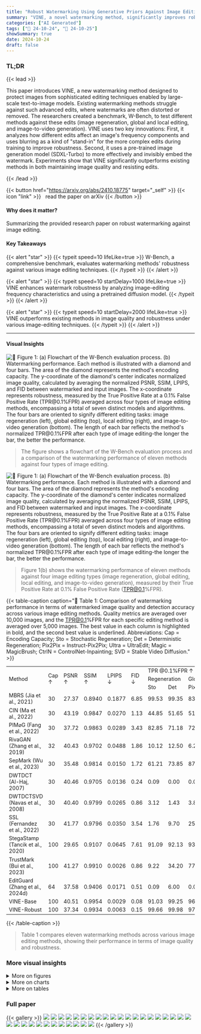 ```yaml
---
title: "Robust Watermarking Using Generative Priors Against Image Editing: From Benchmarking to Advances"
summary: "VINE, a novel watermarking method, significantly improves robustness against image editing by leveraging a pretrained diffusion model and blurring distortions as surrogate attacks during training."
categories: ["AI Generated"]
tags: ["🔖 24-10-24", "🤗 24-10-25"]
showSummary: true
date: 2024-10-24
draft: false
---
```


### TL;DR


{{< lead >}}

This paper introduces VINE, a new watermarking method designed to protect images from sophisticated editing techniques enabled by large-scale text-to-image models.  Existing watermarking methods struggle against such advanced edits, where watermarks are often distorted or removed.  The researchers created a benchmark, W-Bench, to test different methods against these edits (image regeneration, global and local editing, and image-to-video generation).  VINE uses two key innovations: First, it analyzes how different edits affect an image's frequency components and uses blurring as a kind of "stand-in" for the more complex edits during training to improve robustness.  Second, it uses a pre-trained image generation model (SDXL-Turbo) to more effectively and invisibly embed the watermark.  Experiments show that VINE significantly outperforms existing methods in both maintaining image quality and resisting edits.

{{< /lead >}}


{{< button href="https://arxiv.org/abs/2410.18775" target="_self" >}}
{{< icon "link" >}} &nbsp; read the paper on arXiv
{{< /button >}}

#### Why does it matter?
Summarizing the provided research paper on robust watermarking against image editing.
#### Key Takeaways

{{< alert "star" >}}
{{< typeit speed=10 lifeLike=true >}} W-Bench, a comprehensive benchmark, evaluates watermarking methods' robustness against various image editing techniques. {{< /typeit >}}
{{< /alert >}}

{{< alert "star" >}}
{{< typeit speed=10 startDelay=1000 lifeLike=true >}} VINE enhances watermark robustness by analyzing image-editing frequency characteristics and using a pretrained diffusion model. {{< /typeit >}}
{{< /alert >}}

{{< alert "star" >}}
{{< typeit speed=10 startDelay=2000 lifeLike=true >}} VINE outperforms existing methods in image quality and robustness under various image-editing techniques. {{< /typeit >}}
{{< /alert >}}

------
#### Visual Insights



![](figures/figures_2_0.png "🔼 Figure 1: (a) Flowchart of the W-Bench evaluation process. (b) Watermarking performance. Each method is illustrated with a diamond and four bars. The area of the diamond represents the method's encoding capacity. The y-coordinate of the diamond's center indicates normalized image quality, calculated by averaging the normalized PSNR, SSIM, LPIPS, and FID between watermarked and input images. The x-coordinate represents robustness, measured by the True Positive Rate at a 0.1% False Positive Rate (TPR@0.1%FPR) averaged across four types of image editing methods, encompassing a total of seven distinct models and algorithms. The four bars are oriented to signify different editing tasks: image regeneration (left), global editing (top), local editing (right), and image-to-video generation (bottom). The length of each bar reflects the method's normalized TPR@0.1%FPR after each type of image editing-the longer the bar, the better the performance.")

> The figure shows a flowchart of the W-Bench evaluation process and a comparison of the watermarking performance of eleven methods against four types of image editing.





![](charts/charts_2_0.png "🔼 Figure 1: (a) Flowchart of the W-Bench evaluation process. (b) Watermarking performance. Each method is illustrated with a diamond and four bars. The area of the diamond represents the method's encoding capacity. The y-coordinate of the diamond's center indicates normalized image quality, calculated by averaging the normalized PSNR, SSIM, LPIPS, and FID between watermarked and input images. The x-coordinate represents robustness, measured by the True Positive Rate at a 0.1% False Positive Rate (TPR@0.1%FPR) averaged across four types of image editing methods, encompassing a total of seven distinct models and algorithms. The four bars are oriented to signify different editing tasks: image regeneration (left), global editing (top), local editing (right), and image-to-video generation (bottom). The length of each bar reflects the method's normalized TPR@0.1%FPR after each type of image editing-the longer the bar, the better the performance.")

> Figure 1(b) shows the watermarking performance of eleven methods against four image editing types (image regeneration, global editing, local editing, and image-to-video generation), measured by their True Positive Rate at 0.1% False Positive Rate (TPR@0.1%FPR).





{{< table-caption caption="🔽 Table 1: Comparison of watermarking performance in terms of watermarked image quality and detection accuracy across various image editing methods. Quality metrics are averaged over 10,000 images, and the TPR@0.1%FPR for each specific editing method is averaged over 5,000 images. The best value in each column is highlighted in bold, and the second best value is underlined. Abbreviations: Cap = Encoding Capacity; Sto = Stochastic Regeneration; Det = Deterministic Regeneration; Pix2Pix = Instruct-Pix2Pix; Ultra = UltraEdit; Magic = MagicBrush; CtrlN = ControlNet-Inpainting; SVD = Stable Video Diffusion." >}}
<br><table id='2' style='font-size:14px'><tr><td rowspan="3">Method</td><td rowspan="3">Cap ↑</td><td rowspan="3">PSNR ↑</td><td rowspan="3">SSIM ↑</td><td rowspan="3">LPIPS ↓</td><td rowspan="3">FID ↓</td><td colspan="8">TPR @0.1%FPR ↑ (%) (averaged over all difficulty levels)</td></tr><tr><td colspan="2">Regeneration</td><td colspan="3">Global Editing</td><td colspan="2">Local Editing</td><td>I2V</td></tr><tr><td>Sto</td><td>Det</td><td>Pix2Pix</td><td>Ultra</td><td>Magic</td><td>Ultra</td><td>CtrlN</td><td>SVD</td></tr><tr><td>MBRS (Jia et al., 2021)</td><td>30</td><td>27.37</td><td>0.8940</td><td>0.1877</td><td>6.85</td><td>99.53</td><td>99.35</td><td>83.50</td><td>7.50</td><td>88.54</td><td>99.60</td><td>89.16</td><td>13.55</td></tr><tr><td>CIN (Ma et al., 2022)</td><td>30</td><td>43.19</td><td>0.9847</td><td>0.0270</td><td>1.13</td><td>44.85</td><td>51.65</td><td>51.40</td><td>17.00</td><td>68.38</td><td>51.28</td><td>66.04</td><td>2.93</td></tr><tr><td>PIM⌀G (Fang et al., 2022)</td><td>30</td><td>37.72</td><td>0.9863</td><td>0.0289</td><td>3.43</td><td>82.85</td><td>71.18</td><td>72.78</td><td>40.14</td><td>81.88</td><td>74.30</td><td>64.22</td><td>14.33</td></tr><tr><td>RivaGAN (Zhang et al., 2019)</td><td>32</td><td>40.43</td><td>0.9702</td><td>0.0488</td><td>1.86</td><td>10.12</td><td>12.50</td><td>6.22</td><td>4.14</td><td>33.96</td><td>34.28</td><td>56.92</td><td>3.15</td></tr><tr><td>SepMark (Wu et al., 2023)</td><td>30</td><td>35.48</td><td>0.9814</td><td>0.0150</td><td>1.72</td><td>61.21</td><td>73.85</td><td>87.74</td><td>51.84</td><td>82.58</td><td>92.94</td><td>97.14</td><td>8.81</td></tr><tr><td>DWTDCT (Al-Haj, 2007)</td><td>30</td><td>40.46</td><td>0.9705</td><td>0.0136</td><td>0.24</td><td>0.09</td><td>0.00</td><td>0.04</td><td>0.06</td><td>0.04</td><td>0.32</td><td>0.56</td><td>0.01</td></tr><tr><td>DWTDCTSVD (Navas et al., 2008)</td><td>30</td><td>40.40</td><td>0.9799</td><td>0.0265</td><td>0.86</td><td>3.12</td><td>1.43</td><td>3.82</td><td>4.02</td><td>30.84</td><td>24.56</td><td>50.04</td><td>0.76</td></tr><tr><td>SSL (Fernandez et al., 2022)</td><td>30</td><td>41.77</td><td>0.9796</td><td>0.0350</td><td>3.54</td><td>1.76</td><td>9.70</td><td>25.06</td><td>10.58</td><td>50.10</td><td>25.28</td><td>31.46</td><td>3.65</td></tr><tr><td>StegaStamp (Tancik et al., 2020)</td><td>100</td><td>29.65</td><td>0.9107</td><td>0.0645</td><td>7.61</td><td>91.09</td><td>92.13</td><td>93.72</td><td>51.24</td><td>91.18</td><td>98.84</td><td>99.06</td><td>30.85</td></tr><tr><td>TrustMark (Bui et al., 2023)</td><td>100</td><td>41.27</td><td>0.9910</td><td>0.0026</td><td>0.86</td><td>9.22</td><td>34.20</td><td>77.72</td><td>43.48</td><td>85.90</td><td>76.62</td><td>59.78</td><td>39.60</td></tr><tr><td>EditGuard (Zhang et al., 2024d)</td><td>64</td><td>37.58</td><td>0.9406</td><td>0.0171</td><td>0.51</td><td>0.09</td><td>6.00</td><td>0.06</td><td>1.16</td><td>0.24</td><td>0.18</td><td>2.66</td><td>0.18</td></tr><tr><td>VINE-Base</td><td>100</td><td>40.51</td><td>0.9954</td><td>0.0029</td><td>0.08</td><td>91.03</td><td>99.25</td><td>96.30</td><td>80.90</td><td>89.29</td><td>99.60</td><td>89.68</td><td>25.44</td></tr><tr><td>VINE-Robust</td><td>100</td><td>37.34</td><td>0.9934</td><td>0.0063</td><td>0.15</td><td>99.66</td><td>99.98</td><td>97.46</td><td>86.86</td><td>94.58</td><td>99.96</td><td>93.04</td><td>36.33</td></tr></table>{{< /table-caption >}}

> Table 1 compares eleven watermarking methods across various image editing methods, showing their performance in terms of image quality and robustness.



### More visual insights

<details>
<summary>More on figures
</summary>


![](figures/figures_4_0.png "🔼 Figure 2: Process for analyzing the impact of image editing on an image's frequency spectrum. In this example, the editing model Instruct-Pix2Pix, denoted as ∈(·), is employed. The function F(·) represents the Fourier transform, and we visualize its magnitude on a logarithmic scale.")

> The figure illustrates how image editing affects the frequency spectrum of an image, showing that Instruct-Pix2Pix primarily removes high-frequency components while preserving low-frequency content.


![](figures/figures_6_0.png "🔼 Figure 4: The overall framework of our method, VINE. We utilize the pretrained one-step text-to-image model SDXL-Turbo as the watermark encoder. A condition adaptor is incorporated to fuse the watermark with the image before passing the information to the VAE encoder. Zero-convolution layers (Zhang et al., 2023) and skip connections are added for better perceptual similarity. For decoding the watermark, we employ ConvNeXt-B (Liu et al., 2022b) as the decoder, with an additional fully connected layer to output a 100-bit watermark. Throughout the entire training process, the SDXL-Turbo text prompt is set to null prompt. Figure 9 shows the condition adaptor architecture.")

> The figure illustrates the architecture of the proposed VINE watermarking method, highlighting the use of SDXL-Turbo, a condition adaptor, zero-convolution layers, skip connections, and ConvNeXt-B.


![](figures/figures_9_0.png "🔼 Figure 1: (a) Flowchart of the W-Bench evaluation process. (b) Watermarking performance. Each method is illustrated with a diamond and four bars. The area of the diamond represents the method's encoding capacity. The y-coordinate of the diamond's center indicates normalized image quality, calculated by averaging the normalized PSNR, SSIM, LPIPS, and FID between watermarked and input images. The x-coordinate represents robustness, measured by the True Positive Rate at a 0.1% False Positive Rate (TPR@0.1%FPR) averaged across four types of image editing methods, encompassing a total of seven distinct models and algorithms. The four bars are oriented to signify different editing tasks: image regeneration (left), global editing (top), local editing (right), and image-to-video generation (bottom). The length of each bar reflects the method's normalized TPR@0.1%FPR after each type of image editing-the longer the bar, the better the performance.")

> The figure shows a flowchart of the W-Bench evaluation process and a comparison of the watermarking performance of eleven methods against four types of image editing.


![](figures/figures_25_0.png "🔼 Figure 1: (a) Flowchart of the W-Bench evaluation process. (b) Watermarking performance. Each method is illustrated with a diamond and four bars. The area of the diamond represents the method's encoding capacity. The y-coordinate of the diamond's center indicates normalized image quality, calculated by averaging the normalized PSNR, SSIM, LPIPS, and FID between watermarked and input images. The x-coordinate represents robustness, measured by the True Positive Rate at a 0.1% False Positive Rate (TPR@0.1%FPR) averaged across four types of image editing methods, encompassing a total of seven distinct models and algorithms. The four bars are oriented to signify different editing tasks: image regeneration (left), global editing (top), local editing (right), and image-to-video generation (bottom). The length of each bar reflects the method's normalized TPR@0.1%FPR after each type of image editing-the longer the bar, the better the performance.")

> Figure 1 shows the flowchart of the W-Bench evaluation process and a comparison of the watermarking performance of eleven methods across four types of image editing tasks.


![](figures/figures_27_0.png "🔼 Figure 1: (a) Flowchart of the W-Bench evaluation process. (b) Watermarking performance. Each method is illustrated with a diamond and four bars. The area of the diamond represents the method's encoding capacity. The y-coordinate of the diamond's center indicates normalized image quality, calculated by averaging the normalized PSNR, SSIM, LPIPS, and FID between watermarked and input images. The x-coordinate represents robustness, measured by the True Positive Rate at a 0.1% False Positive Rate (TPR@0.1%FPR) averaged across four types of image editing methods, encompassing a total of seven distinct models and algorithms. The four bars are oriented to signify different editing tasks: image regeneration (left), global editing (top), local editing (right), and image-to-video generation (bottom). The length of each bar reflects the method's normalized TPR@0.1%FPR after each type of image editing-the longer the bar, the better the performance.")

> Figure 1 shows a flowchart of the W-Bench evaluation process and a comparison of the watermarking performance of eleven methods across four types of image editing, showing robustness and image quality.


![](figures/figures_28_0.png "🔼 Figure 1: (a) Flowchart of the W-Bench evaluation process. (b) Watermarking performance. Each method is illustrated with a diamond and four bars. The area of the diamond represents the method's encoding capacity. The y-coordinate of the diamond's center indicates normalized image quality, calculated by averaging the normalized PSNR, SSIM, LPIPS, and FID between watermarked and input images. The x-coordinate represents robustness, measured by the True Positive Rate at a 0.1% False Positive Rate (TPR@0.1%FPR) averaged across four types of image editing methods, encompassing a total of seven distinct models and algorithms. The four bars are oriented to signify different editing tasks: image regeneration (left), global editing (top), local editing (right), and image-to-video generation (bottom). The length of each bar reflects the method's normalized TPR@0.1%FPR after each type of image editing-the longer the bar, the better the performance.")

> Figure 1 shows a flowchart of the W-Bench evaluation process and a comparison of the watermarking performance of eleven methods against four types of image editing.


![](figures/figures_29_0.png "🔼 Figure 1: (a) Flowchart of the W-Bench evaluation process. (b) Watermarking performance. Each method is illustrated with a diamond and four bars. The area of the diamond represents the method's encoding capacity. The y-coordinate of the diamond's center indicates normalized image quality, calculated by averaging the normalized PSNR, SSIM, LPIPS, and FID between watermarked and input images. The x-coordinate represents robustness, measured by the True Positive Rate at a 0.1% False Positive Rate (TPR@0.1%FPR) averaged across four types of image editing methods, encompassing a total of seven distinct models and algorithms. The four bars are oriented to signify different editing tasks: image regeneration (left), global editing (top), local editing (right), and image-to-video generation (bottom). The length of each bar reflects the method's normalized TPR@0.1%FPR after each type of image editing-the longer the bar, the better the performance.")

> Figure 1 shows a flowchart of the W-Bench evaluation process and a comparison of the watermarking performance of eleven methods against four types of image editing.


![](figures/figures_32_0.png "🔼 Figure 1: (a) Flowchart of the W-Bench evaluation process. (b) Watermarking performance. Each method is illustrated with a diamond and four bars. The area of the diamond represents the method's encoding capacity. The y-coordinate of the diamond's center indicates normalized image quality, calculated by averaging the normalized PSNR, SSIM, LPIPS, and FID between watermarked and input images. The x-coordinate represents robustness, measured by the True Positive Rate at a 0.1% False Positive Rate (TPR@0.1%FPR) averaged across four types of image editing methods, encompassing a total of seven distinct models and algorithms. The four bars are oriented to signify different editing tasks: image regeneration (left), global editing (top), local editing (right), and image-to-video generation (bottom). The length of each bar reflects the method's normalized TPR@0.1%FPR after each type of image editing-the longer the bar, the better the performance.")

> The figure shows a flowchart of the W-Bench evaluation process and a comparison of the watermarking performance of eleven methods against four types of image editing.


</details>



<details>
<summary>More on charts
</summary>


![](charts/charts_5_0.png "🔼 Figure 3: Impact of various image editing techniques and distortions on the frequency spectra of images. Results are averaged over 1,000 images. Image editing methods tend to remove frequency patterns in the mid- and high-frequency bands, while low-frequency patterns remain largely unaffected. This trend is also observed with blurring distortions such as pixelation and defocus blur. In contrast, commonly used distortions like JPEG compression and saturation do not exhibit similar behavior in the frequency domain. The analysis of SVD is not included, as it removes all patterns, rendering them invisible to the human eye.")

> The chart visualizes the impact of image editing techniques and distortions on the frequency spectra of images, showing that image editing predominantly removes high-frequency patterns while low-frequency patterns remain relatively unaffected.


![](charts/charts_20_0.png "🔼 Figure 1: (a) Flowchart of the W-Bench evaluation process. (b) Watermarking performance. Each method is illustrated with a diamond and four bars. The area of the diamond represents the method's encoding capacity. The y-coordinate of the diamond's center indicates normalized image quality, calculated by averaging the normalized PSNR, SSIM, LPIPS, and FID between watermarked and input images. The x-coordinate represents robustness, measured by the True Positive Rate at a 0.1% False Positive Rate (TPR@0.1%FPR) averaged across four types of image editing methods, encompassing a total of seven distinct models and algorithms. The four bars are oriented to signify different editing tasks: image regeneration (left), global editing (top), local editing (right), and image-to-video generation (bottom). The length of each bar reflects the method's normalized TPR@0.1%FPR after each type of image editing—the longer the bar, the better the performance.")

> The chart shows a comparison of eleven watermarking methods based on their encoding capacity, image quality, and robustness against four types of image editing techniques.


![](charts/charts_22_0.png "🔼 Figure 7: Performance of watermarking methods at a resolution of 512x512 pixels under (a) Gaussian blurring, (b) brightness adjustments, (c) contrast modifications, (d) Gaussian noise, and (e) JPEG compression.")

> The chart displays the performance of eleven watermarking methods against five different image distortions at a resolution of 512x512 pixels, measured by TPR@0.1%FPR, TPR@1%FPR, bit accuracy, and AUROC.


![](charts/charts_22_1.png "🔼 Figure 7: Performance of watermarking methods at a resolution of 512x512 pixels under (a) Gaussian blurring, (b) brightness adjustments, (c) contrast modifications, (d) Gaussian noise, and (e) JPEG compression.")

> The chart displays the performance of eleven watermarking methods against five different image distortions at a resolution of 512x512 pixels, measuring true positive rate at 0.1% false positive rate (TPR@0.1%FPR), true positive rate at 1% false positive rate (TPR@1%FPR), bit accuracy, and area under the ROC curve (AUROC).


![](charts/charts_22_2.png "🔼 Figure 7: Performance of watermarking methods at a resolution of 512x512 pixels under (a) Gaussian blurring, (b) brightness adjustments, (c) contrast modifications, (d) Gaussian noise, and (e) JPEG compression.")

> The chart displays the performance of eleven watermarking methods against five types of image distortions at a resolution of 512x512 pixels, showing their robustness and quality.


![](charts/charts_22_3.png "🔼 Figure 5: The performance of watermarking methods under (a) Stochastic regeneration, (b) Global editing, and (c) Local editing. Additional results are available in Figure 16.")

> The chart displays the performance of eleven watermarking methods across various difficulty levels for stochastic image regeneration, global image editing, and local image editing, showing TPR@0.1%FPR, TPR@1%FPR, bit accuracy, and AUROC.


![](charts/charts_22_4.png "🔼 Figure 7: Performance of watermarking methods at a resolution of 512x512 pixels under (a) Gaussian blurring, (b) brightness adjustments, (c) contrast modifications, (d) Gaussian noise, and (e) JPEG compression.")

> The chart displays the performance of eleven watermarking methods against five different image distortions at a resolution of 512x512 pixels, measuring TPR@0.1%FPR, TPR@1%FPR, bit accuracy, and AUROC.


![](charts/charts_22_5.png "🔼 Figure 7: Performance of watermarking methods at a resolution of 512x512 pixels under (a) Gaussian blurring, (b) brightness adjustments, (c) contrast modifications, (d) Gaussian noise, and (e) JPEG compression.")

> The chart displays the performance of eleven watermarking methods across various image distortions at a resolution of 512x512 pixels.


![](charts/charts_22_6.png "🔼 Figure 5: The performance of watermarking methods under (a) Stochastic regeneration, (b) Global editing, and (c) Local editing. Additional results are available in Figure 16.")

> The chart displays the performance of eleven watermarking methods across various difficulty levels for stochastic image regeneration, global image editing, and local image editing, showing their true positive rates at 0.1% false positive rate.


![](charts/charts_22_7.png "🔼 Figure 5: The performance of watermarking methods under (a) Stochastic regeneration, (b) Global editing, and (c) Local editing. Additional results are available in Figure 16.")

> The chart displays the performance of eleven watermarking methods across various difficulty levels of three image editing techniques: stochastic regeneration, global editing, and local editing.


![](charts/charts_22_8.png "🔼 Figure 7: Performance of watermarking methods at a resolution of 512x512 pixels under (a) Gaussian blurring, (b) brightness adjustments, (c) contrast modifications, (d) Gaussian noise, and (e) JPEG compression.")

> The chart displays the performance of eleven watermarking methods against five different image distortions at a resolution of 512x512 pixels, measured by TPR@0.1%FPR, TPR@1%FPR, bit accuracy, and AUROC.


![](charts/charts_22_9.png "🔼 Figure 5: The performance of watermarking methods under (a) Stochastic regeneration, (b) Global editing, and (c) Local editing. Additional results are available in Figure 16.")

> The chart displays the performance of eleven watermarking methods across various difficulty levels for three types of image editing: stochastic regeneration, global editing, and local editing.


![](charts/charts_22_10.png "🔼 Figure 3: Impact of various image editing techniques and distortions on the frequency spectra of images. Results are averaged over 1,000 images. Image editing methods tend to remove frequency patterns in the mid- and high-frequency bands, while low-frequency patterns remain largely unaffected. This trend is also observed with blurring distortions such as pixelation and defocus blur. In contrast, commonly used distortions like JPEG compression and saturation do not exhibit similar behavior in the frequency domain. The analysis of SVD is not included, as it removes all patterns, rendering them invisible to the human eye.")

> The chart illustrates how different image editing techniques and distortions affect the frequency components of images, revealing that image editing primarily removes high-frequency information while leaving low frequencies relatively unchanged.


![](charts/charts_22_11.png "🔼 Figure 1: (a) Flowchart of the W-Bench evaluation process. (b) Watermarking performance. Each method is illustrated with a diamond and four bars. The area of the diamond represents the method's encoding capacity. The y-coordinate of the diamond's center indicates normalized image quality, calculated by averaging the normalized PSNR, SSIM, LPIPS, and FID between watermarked and input images. The x-coordinate represents robustness, measured by the True Positive Rate at a 0.1% False Positive Rate (TPR@0.1%FPR) averaged across four types of image editing methods, encompassing a total of seven distinct models and algorithms. The four bars are oriented to signify different editing tasks: image regeneration (left), global editing (top), local editing (right), and image-to-video generation (bottom). The length of each bar reflects the method's normalized TPR@0.1%FPR after each type of image editing-the longer the bar, the better the performance.")

> Figure 1(b) shows a comparison of eleven watermarking methods' performance across four image editing tasks (image regeneration, global editing, local editing, and image-to-video generation), measured by TPR@0.1%FPR, image quality, and encoding capacity.


![](charts/charts_22_12.png "🔼 Figure 7: Performance of watermarking methods at a resolution of 512x512 pixels under (a) Gaussian blurring, (b) brightness adjustments, (c) contrast modifications, (d) Gaussian noise, and (e) JPEG compression.")

> The chart displays the performance of eleven watermarking methods against five types of image distortions at a resolution of 512x512 pixels, showing the True Positive Rate at 0.1% False Positive Rate (TPR@0.1%FPR), TPR@1%FPR, bit accuracy, and AUROC across various levels of distortion.


![](charts/charts_22_13.png "🔼 Figure 7: Performance of watermarking methods at a resolution of 512x512 pixels under (a) Gaussian blurring, (b) brightness adjustments, (c) contrast modifications, (d) Gaussian noise, and (e) JPEG compression.")

> The chart displays the performance of eleven watermarking methods across various image distortions at a resolution of 512x512 pixels, evaluating their robustness against Gaussian blurring, brightness adjustments, contrast modifications, Gaussian noise, and JPEG compression.


![](charts/charts_22_14.png "🔼 Figure 7: Performance of watermarking methods at a resolution of 512x512 pixels under (a) Gaussian blurring, (b) brightness adjustments, (c) contrast modifications, (d) Gaussian noise, and (e) JPEG compression.")

> The chart displays the performance of different watermarking methods against various image distortions at a resolution of 512x512 pixels, showing their robustness to Gaussian blurring, brightness adjustments, contrast modifications, Gaussian noise, and JPEG compression.


![](charts/charts_22_15.png "🔼 Figure 7: Performance of watermarking methods at a resolution of 512x512 pixels under (a) Gaussian blurring, (b) brightness adjustments, (c) contrast modifications, (d) Gaussian noise, and (e) JPEG compression.")

> The chart displays the performance of eleven watermarking methods against various image distortions at a resolution of 512x512 pixels.


![](charts/charts_22_16.png "🔼 Figure 5: The performance of watermarking methods under (a) Stochastic regeneration, (b) Global editing, and (c) Local editing. Additional results are available in Figure 16.")

> The chart displays the performance of eleven watermarking methods across various difficulty levels for stochastic regeneration, global editing, and local editing, showing TPR@0.1%FPR, TPR@1%FPR, bit accuracy, and AUROC.


![](charts/charts_22_17.png "🔼 Figure 5: The performance of watermarking methods under (a) Stochastic regeneration, (b) Global editing, and (c) Local editing. Additional results are available in Figure 16.")

> The chart displays the performance of eleven watermarking methods across various difficulty levels for stochastic image regeneration, global image editing, and local image editing.


![](charts/charts_22_18.png "🔼 Figure 7: Performance of watermarking methods at a resolution of 512x512 pixels under (a) Gaussian blurring, (b) brightness adjustments, (c) contrast modifications, (d) Gaussian noise, and (e) JPEG compression.")

> The chart displays the performance of eleven watermarking methods against various image distortions at a resolution of 512x512 pixels.


![](charts/charts_23_0.png "🔼 Figure 1: (a) Flowchart of the W-Bench evaluation process. (b) Watermarking performance. Each method is illustrated with a diamond and four bars. The area of the diamond represents the method's encoding capacity. The y-coordinate of the diamond's center indicates normalized image quality, calculated by averaging the normalized PSNR, SSIM, LPIPS, and FID between watermarked and input images. The x-coordinate represents robustness, measured by the True Positive Rate at a 0.1% False Positive Rate (TPR@0.1%FPR) averaged across four types of image editing methods, encompassing a total of seven distinct models and algorithms. The four bars are oriented to signify different editing tasks: image regeneration (left), global editing (top), local editing (right), and image-to-video generation (bottom). The length of each bar reflects the method's normalized TPR@0.1%FPR after each type of image editing-the longer the bar, the better the performance.")

> The chart displays the performance of eleven watermarking methods against various image editing techniques, showing robustness and image quality.


![](charts/charts_24_0.png "🔼 Figure 1: (a) Flowchart of the W-Bench evaluation process. (b) Watermarking performance. Each method is illustrated with a diamond and four bars. The area of the diamond represents the method's encoding capacity. The y-coordinate of the diamond's center indicates normalized image quality, calculated by averaging the normalized PSNR, SSIM, LPIPS, and FID between watermarked and input images. The x-coordinate represents robustness, measured by the True Positive Rate at a 0.1% False Positive Rate (TPR@0.1%FPR) averaged across four types of image editing methods, encompassing a total of seven distinct models and algorithms. The four bars are oriented to signify different editing tasks: image regeneration (left), global editing (top), local editing (right), and image-to-video generation (bottom). The length of each bar reflects the method's normalized TPR@0.1%FPR after each type of image editing—the longer the bar, the better the performance.")

> The chart displays a comparison of eleven watermarking methods' performance across four types of image editing, showing robustness and image quality.


![](charts/charts_25_0.png "🔼 Figure 1: (a) Flowchart of the W-Bench evaluation process. (b) Watermarking performance. Each method is illustrated with a diamond and four bars. The area of the diamond represents the method's encoding capacity. The y-coordinate of the diamond's center indicates normalized image quality, calculated by averaging the normalized PSNR, SSIM, LPIPS, and FID between watermarked and input images. The x-coordinate represents robustness, measured by the True Positive Rate at a 0.1% False Positive Rate (TPR@0.1%FPR) averaged across four types of image editing methods, encompassing a total of seven distinct models and algorithms. The four bars are oriented to signify different editing tasks: image regeneration (left), global editing (top), local editing (right), and image-to-video generation (bottom). The length of each bar reflects the method's normalized TPR@0.1%FPR after each type of image editing-the longer the bar, the better the performance.")

> The chart displays the performance of eleven watermarking methods against four types of image editing, showing their robustness, encoding capacity, and image quality.


</details>



<details>
<summary>More on tables
</summary>


{{< table-caption caption="🔽 Table 1: Comparison of watermarking performance in terms of watermarked image quality and detection accuracy across various image editing methods. Quality metrics are averaged over 10,000 images, and the TPR@0.1%FPR for each specific editing method is averaged over 5,000 images. The best value in each column is highlighted in bold, and the second best value is underlined. Abbreviations: Cap = Encoding Capacity; Sto = Stochastic Regeneration; Det = Deterministic Regeneration; Pix2Pix = Instruct-Pix2Pix; Ultra = UltraEdit; Magic = MagicBrush; CtrlN = ControlNet-Inpainting; SVD = Stable Video Diffusion." >}}
<br><table id='2' style='font-size:14px'><tr><td rowspan="2">Config</td><td rowspan="2">Blurring Distortions</td><td colspan="5">Watermark Encoder</td><td rowspan="2">PSNR ↑</td><td rowspan="2">SSIM ↑</td><td rowspan="2">LPIPS ↓</td><td rowspan="2">FID ↓</td><td colspan="4">TPR@0.1%FPR ↑ (%)</td></tr><tr><td>Backbone</td><td>Condition</td><td>Skip</td><td>Pretrained</td><td>Finetune</td><td>Sto</td><td>Det</td><td>Pix2Pix</td><td>Ultra</td></tr><tr><td>Config A</td><td></td><td rowspan="3">Simple UNet</td><td rowspan="3">N.A.</td><td rowspan="3">N.A.</td><td rowspan="3">N.A.</td><td>x</td><td>38.21</td><td>0.9828</td><td>0.0148</td><td>1.69</td><td>54.61</td><td>66.86</td><td>64.24</td><td>32.62</td></tr><tr><td>Config B</td><td></td><td></td><td>35.85</td><td>0.9766</td><td>0.0257</td><td>2.12</td><td>86.85</td><td>92.28</td><td>80.98</td><td>62.14</td></tr><tr><td>Config C</td><td></td><td></td><td>31.24</td><td>0.9501</td><td>0.0458</td><td>4.67</td><td>98.59</td><td>99.29</td><td>96.01</td><td>84.60</td></tr><tr><td>Config D</td><td></td><td rowspan="5"></td><td>ControlNet</td><td></td><td></td><td></td><td>32.68</td><td>0.9640</td><td>0.0298</td><td>2.87</td><td>90.82</td><td>94.89</td><td>91.86</td><td>70.69</td></tr><tr><td>Config E</td><td>SDXL-Turbo</td><td>Cond. Adaptor</td><td></td><td></td><td>36.76</td><td></td><td>0.9856</td><td>0.0102</td><td>0.53</td><td>90.86</td><td>94.78</td><td>92.88</td><td>70.68</td></tr><tr><td>Config F (VINE-B)</td><td></td><td>Cond. Adaptor</td><td></td><td></td><td></td><td>40.51</td><td>0.9954</td><td>0.0029</td><td>0.08</td><td>91.03</td><td>99.25</td><td>96.30</td><td>80.90</td></tr><tr><td>Config G (VINE-R)</td><td></td><td>Cond. Adaptor</td><td></td><td></td><td>37.34</td><td></td><td>0.9934</td><td>0.0063</td><td>0.15</td><td>99.66</td><td>99.98</td><td>97.46</td><td>86.86</td></tr><tr><td>Config H</td><td></td><td>Cond. Adaptor</td><td></td><td></td><td></td><td>35.18</td><td>0.9812</td><td>0.0137</td><td>1.03</td><td>99.67</td><td>99.92</td><td>96.13</td><td>84.66</td></tr></table>{{< /table-caption >}}

> Table 1 compares eleven watermarking methods across various image editing methods in terms of image quality and robustness, showing the trade-off between these two aspects for each method.


{{< table-caption caption="🔽 Table 1: Comparison of watermarking performance in terms of watermarked image quality and detection accuracy across various image editing methods. Quality metrics are averaged over 10,000 images, and the TPR@0.1%FPR for each specific editing method is averaged over 5,000 images. The best value in each column is highlighted in bold, and the second best value is underlined. Abbreviations: Cap = Encoding Capacity; Sto = Stochastic Regeneration; Det = Deterministic Regeneration; Pix2Pix = Instruct-Pix2Pix; Ultra = UltraEdit; Magic = MagicBrush; CtrlN = ControlNet-Inpainting; SVD = Stable Video Diffusion." >}}
<table id='1' style='font-size:16px'><tr><td>Algorithm 1 Resolution scaling</td></tr><tr><td>1: Input: Input image Xo, binary watermark w 2: Output: Watermarked image Xw 3: Model: Watermark Encoder E(.) trained on the resolution of u x v</td></tr><tr><td>4: h, w ← Size(x。) 5: x⌀ ← x。/127.5 - 1 // normalize to range [-1, 1] 6: X⌀ ← interpolate(xo, (u, v)) 7: r ← E(x'。) - x' // resi dual image 8: r ← interpolate(r', (h, w)) 9: Xw ← clamp(x。 + r, -1, 1) 10: Xw ← Xw X 127.5 + 127.5</td></tr></table>{{< /table-caption >}}

> Table 1 compares eleven watermarking methods across various image editing methods in terms of image quality and robustness, measured by TPR@0.1%FPR.


{{< table-caption caption="🔽 Table 1: Comparison of watermarking performance in terms of watermarked image quality and detection accuracy across various image editing methods. Quality metrics are averaged over 10,000 images, and the TPR@0.1%FPR for each specific editing method is averaged over 5,000 images. The best value in each column is highlighted in bold, and the second best value is underlined. Abbreviations: Cap = Encoding Capacity; Sto = Stochastic Regeneration; Det = Deterministic Regeneration; Pix2Pix = Instruct-Pix2Pix; Ultra = UltraEdit; Magic = MagicBrush; CtrlN = ControlNet-Inpainting; SVD = Stable Video Diffusion." >}}
<br><table id='3' style='font-size:14px'><tr><td>Method</td><td>Resolution</td><td>Capacity ↑</td><td>PSNR ↑</td><td>SSIM ↑</td><td>LPIPS ↓</td><td>FID ↓</td><td>TPR@0.1%FPR ↑ (%)</td></tr><tr><td>MBRS (Jia et al., 2021)</td><td>128 x 128</td><td>30</td><td>25.14</td><td>0.8348</td><td>0.0821</td><td>13.51</td><td>100.0</td></tr><tr><td>CIN (Ma et al., 2022)</td><td>128 X 128</td><td>30</td><td>41.70</td><td>0.9812</td><td>0.0011</td><td>2.20</td><td>100.0</td></tr><tr><td>PIM⌀G (Fang et al., 2022)</td><td>128 X 128</td><td>30</td><td>37.54</td><td>0.9814</td><td>0.0140</td><td>2.97</td><td>100.0</td></tr><tr><td>SepMark (Wu et al., 2023)</td><td>128 X 128</td><td>30</td><td>35.50</td><td>0.9648</td><td>0.0116</td><td>2.95</td><td>100.0</td></tr><tr><td>StegaStamp (Tancik et al., 2020)</td><td>400 X 400</td><td>100</td><td>29.33</td><td>0.8992</td><td>0.1018</td><td>8.29</td><td>100.0</td></tr><tr><td>TrustMark (Bui et al., 2023)</td><td>256 x 256</td><td>100</td><td>40.94</td><td>0.9819</td><td>0.0015</td><td>1.04</td><td>100.0</td></tr><tr><td>VINE-Base</td><td>256 X 256</td><td>100</td><td>40.22</td><td>0.9961</td><td>0.0022</td><td>0.10</td><td>100.0</td></tr><tr><td>VINE-Robust</td><td>256 X 256</td><td>100</td><td>37.07</td><td>0.9942</td><td>0.0048</td><td>0.19</td><td>100.0</td></tr></table>{{< /table-caption >}}

> Table 1 compares eleven watermarking methods across various image editing techniques in terms of image quality and detection accuracy.


{{< table-caption caption="🔽 Table 1: Comparison of watermarking performance in terms of watermarked image quality and detection accuracy across various image editing methods. Quality metrics are averaged over 10,000 images, and the TPR@0.1%FPR for each specific editing method is averaged over 5,000 images. The best value in each column is highlighted in bold, and the second best value is underlined. Abbreviations: Cap = Encoding Capacity; Sto = Stochastic Regeneration; Det = Deterministic Regeneration; Pix2Pix = Instruct-Pix2Pix; Ultra = UltraEdit; Magic = MagicBrush; CtrlN = ControlNet-Inpainting; SVD = Stable Video Diffusion." >}}
<table id='2' style='font-size:14px'><tr><td rowspan="2">Method</td><td colspan="3">Instruct-Pix2Pix</td><td colspan="3">UltraEdit</td><td colspan="3">MagicBrush</td></tr><tr><td>CLIPdir ↑</td><td>CLIPimg ↑</td><td>CLIPout ↑</td><td>CLIPdir ↑</td><td>CLIPimg ↑</td><td>CLIP, out ↑</td><td>CLIPdir ↑</td><td>CLIPimg ↑</td><td>CLIPout ↑</td></tr><tr><td>Unwatermarked Image</td><td>0.2693</td><td>0.7283</td><td>0.2732</td><td>0.3230</td><td>0.7268</td><td>0.3008</td><td>0.3025</td><td>0.7913</td><td>0.2930</td></tr><tr><td>MBRS (Jia et al., 2021)</td><td>0.2494</td><td>0.7385</td><td>0.2733</td><td>0.2919</td><td>0.6654</td><td>0.2891</td><td>0.2857</td><td>0.7816</td><td>0.2929</td></tr><tr><td>CIN (Ma et al., 2022)</td><td>0.2625</td><td>0.7232</td><td>0.2729</td><td>0.3152</td><td>0.7111</td><td>0.3010</td><td>0.2949</td><td>0.7841</td><td>0.2928</td></tr><tr><td>PIM⌀G (Fang et al., 2022)</td><td>0.2518</td><td>0.7021</td><td>0.2746</td><td>0.3010</td><td>0.6940</td><td>0.3024</td><td>0.2815</td><td>0.7662</td><td>0.2962</td></tr><tr><td>RivaGAN (Zhang et al., 2019)</td><td>0.2647</td><td>0.7317</td><td>0.2721</td><td>0.3168</td><td>0.7133</td><td>0.3003</td><td>0.3020</td><td>0.7948</td><td>0.2930</td></tr><tr><td>SepMark (Wu et al., 2023)</td><td>0.2659</td><td>0.7292</td><td>0.2743</td><td>0.3145</td><td>0.7181</td><td>0.3002</td><td>0.2975</td><td>0.7891</td><td>0.2936</td></tr><tr><td>DWTDCT (Al-Haj, 2007)</td><td>0.2644</td><td>0.7317</td><td>0.2734</td><td>0.3189</td><td>0.7250</td><td>0.3009</td><td>0.2959</td><td>0.7942</td><td>0.2934</td></tr><tr><td>DWTDCTSVD (Navas et al., 2008)</td><td>0.2581</td><td>0.7220</td><td>0.2751</td><td>0.3115</td><td>0.7118</td><td>0.3004</td><td>0.2869</td><td>0.7793</td><td>0.2939</td></tr><tr><td>SSL (Fernandez et al., 2022)</td><td>0.2583</td><td>0.7218</td><td>0.2752</td><td>0.3093</td><td>0.7065</td><td>0.3019</td><td>0.2896</td><td>0.7780</td><td>0.2944</td></tr><tr><td>StegaStamp (Tancik et al., 2020)</td><td>0.2436</td><td>0.6826</td><td>0.2697</td><td>0.2904</td><td>0.6886</td><td>0.3007</td><td>0.2663</td><td>0.7512</td><td>0.2944</td></tr><tr><td>TrustMark (Bui et al., 2023)</td><td>0.2634</td><td>0.7181</td><td>0.2729</td><td>0.3172</td><td>0.7146</td><td>0.2994</td><td>0.2943</td><td>0.7853</td><td>0.2936</td></tr><tr><td>EditGuard (Zhang et al., 2024d)</td><td>0.2722</td><td>0.7045</td><td>0.2722</td><td>0.3155</td><td>0.7170</td><td>0.3021</td><td>0.2882</td><td>0.7708</td><td>0.2940</td></tr><tr><td>VINE-Base</td><td>0.2743</td><td>0.7260</td><td>0.2743</td><td>0.3186</td><td>0.7189</td><td>0.2996</td><td>0.2977</td><td>0.7889</td><td>0.2931</td></tr><tr><td>VINE-Robust</td><td>0.2624</td><td>0.7248</td><td>0.2715</td><td>0.3176</td><td>0.7183</td><td>0.3001</td><td>0.2981</td><td>0.7953</td><td>0.2940</td></tr></table>{{< /table-caption >}}

> Table 1 compares eleven watermarking methods across four image editing techniques (image regeneration, global editing, local editing, and image-to-video generation) based on image quality and robustness metrics.


{{< table-caption caption="🔽 Table 1: Comparison of watermarking performance in terms of watermarked image quality and detection accuracy across various image editing methods. Quality metrics are averaged over 10,000 images, and the TPR@0.1%FPR for each specific editing method is averaged over 5,000 images. The best value in each column is highlighted in bold, and the second best value is underlined. Abbreviations: Cap = Encoding Capacity; Sto = Stochastic Regeneration; Det = Deterministic Regeneration; Pix2Pix = Instruct-Pix2Pix; Ultra = UltraEdit; Magic = MagicBrush; CtrlN = ControlNet-Inpainting; SVD = Stable Video Diffusion." >}}
<table id='4' style='font-size:16px'><tr><td rowspan="2">Method</td><td colspan="3">ControlNet-Inpainting</td><td colspan="3">UltraEdit</td></tr><tr><td>CLIPdir ↑</td><td>CLIPimg ↑</td><td>CLIPout ↑</td><td>CLIPdir ↑</td><td>CLIPimg ↑</td><td>CLIPout ↑</td></tr><tr><td>Unwatermarked Image</td><td>0.1983</td><td>0.7076</td><td>0.2589</td><td>0.2778</td><td>0.7519</td><td>0.2917</td></tr><tr><td>MBRS (Jia et al., 2021)</td><td>0.1846</td><td>0.7058</td><td>0.2588</td><td>0.2657</td><td>0.7175</td><td>0.2913</td></tr><tr><td>CIN (Ma et al., 2022)</td><td>0.1966</td><td>0.7042</td><td>0.2613</td><td>0.2745</td><td>0.7389</td><td>0.2922</td></tr><tr><td>PIM⌀G (Fang et al., 2022)</td><td>0.1828</td><td>0.6909</td><td>0.2600</td><td>0.2578</td><td>0.7371</td><td>0.2920</td></tr><tr><td>RivaGAN (Zhang et al., 2019)</td><td>0.1975</td><td>0.7117</td><td>0.2612</td><td>0.2748</td><td>0.7469</td><td>0.2937</td></tr><tr><td>SepMark (Wu et al., 2023)</td><td>0.1932</td><td>0.7126</td><td>0.2582</td><td>0.2716</td><td>0.7588</td><td>0.2921</td></tr><tr><td>DWTDCT (Al-Haj, 2007)</td><td>0.1982</td><td>0.7197</td><td>0.2602</td><td>0.2776</td><td>0.7558</td><td>0.2924</td></tr><tr><td>DWTDCTSVD (Navas et al., 2008)</td><td>0.1922</td><td>0.6995</td><td>0.2608</td><td>0.2705</td><td>0.7469</td><td>0.2940</td></tr><tr><td>SSL (Fernandez et al., 2022)</td><td>0.1911</td><td>0.6995</td><td>0.2604</td><td>0.2677</td><td>0.7380</td><td>0.2940</td></tr><tr><td>StegaStamp (Tancik et al., 2020)</td><td>0.1752</td><td>0.6684</td><td>0.2606</td><td>0.2439</td><td>0.7246</td><td>0.2919</td></tr><tr><td>TrustMark (Bui et al., 2023)</td><td>0.1959</td><td>0.7001</td><td>0.2594</td><td>0.2728</td><td>0.7451</td><td>0.2919</td></tr><tr><td>EditGuard (Zhang et al., 2024d)</td><td>0.1921</td><td>0.6944</td><td>0.2606</td><td>0.2696</td><td>0.7392</td><td>0.2923</td></tr><tr><td>VINE-Base</td><td>0.1953</td><td>0.7023</td><td>0.2591</td><td>0.2726</td><td>0.7494</td><td>0.2906</td></tr><tr><td>VINE-Robust</td><td>0.1951</td><td>0.7030</td><td>0.2591</td><td>0.2710</td><td>0.7475</td><td>0.2909</td></tr></table>{{< /table-caption >}}

> Table 1 compares eleven watermarking methods across various image editing techniques (image regeneration, global editing, local editing, and image-to-video generation) in terms of image quality and robustness.


{{< table-caption caption="🔽 Table 1: Comparison of watermarking performance in terms of watermarked image quality and detection accuracy across various image editing methods. Quality metrics are averaged over 10,000 images, and the TPR@0.1%FPR for each specific editing method is averaged over 5,000 images. The best value in each column is highlighted in bold, and the second best value is underlined. Abbreviations: Cap = Encoding Capacity; Sto = Stochastic Regeneration; Det = Deterministic Regeneration; Pix2Pix = Instruct-Pix2Pix; Ultra = UltraEdit; Magic = MagicBrush; CtrlN = ControlNet-Inpainting; SVD = Stable Video Diffusion." >}}
<table id='4' style='font-size:14px'><tr><td>Method</td><td>Running Time per Image (s)</td><td>GPU Memory Usage (MB)</td></tr><tr><td>MBRS (Jia et al., 2021)</td><td>0.0053</td><td>938</td></tr><tr><td>CIN (Ma et al., 2022)</td><td>0.0741</td><td>2944</td></tr><tr><td>PIMoG (Fang et al., 2022)</td><td>0.0212</td><td>878</td></tr><tr><td>RivaGAN (Zhang et al., 2019)</td><td>-</td><td>-</td></tr><tr><td>SepMark (Wu et al., 2023)</td><td>0.0109</td><td>928</td></tr><tr><td>DWTDCT (Al-Haj, 2007)</td><td>-</td><td>-</td></tr><tr><td>DWTDCTSVD (Navas et al., 2008)</td><td>-</td><td>-</td></tr><tr><td>SSL (Fernandez et al., 2022)</td><td>2.1938</td><td>1072</td></tr><tr><td>StegaStamp (Tancik et al., 2020)</td><td>0.0672</td><td>1984</td></tr><tr><td>TrustMark (Bui et al., 2023)</td><td>0.0705</td><td>648</td></tr><tr><td>EditGuard (Zhang et al., 2024d)</td><td>0.2423</td><td>1638</td></tr><tr><td>VINE</td><td>0.0795</td><td>4982</td></tr></table>{{< /table-caption >}}

> Table 1 compares eleven watermarking methods across four image editing categories (image regeneration, global editing, local editing, and image-to-video generation) based on image quality and robustness metrics.


</details>


### Full paper

{{< gallery >}}
<img src="paper_images/1.png" class="grid-w50 md:grid-w33 xl:grid-w25" />
<img src="paper_images/2.png" class="grid-w50 md:grid-w33 xl:grid-w25" />
<img src="paper_images/3.png" class="grid-w50 md:grid-w33 xl:grid-w25" />
<img src="paper_images/4.png" class="grid-w50 md:grid-w33 xl:grid-w25" />
<img src="paper_images/5.png" class="grid-w50 md:grid-w33 xl:grid-w25" />
<img src="paper_images/6.png" class="grid-w50 md:grid-w33 xl:grid-w25" />
<img src="paper_images/7.png" class="grid-w50 md:grid-w33 xl:grid-w25" />
<img src="paper_images/8.png" class="grid-w50 md:grid-w33 xl:grid-w25" />
<img src="paper_images/9.png" class="grid-w50 md:grid-w33 xl:grid-w25" />
<img src="paper_images/10.png" class="grid-w50 md:grid-w33 xl:grid-w25" />
<img src="paper_images/11.png" class="grid-w50 md:grid-w33 xl:grid-w25" />
<img src="paper_images/12.png" class="grid-w50 md:grid-w33 xl:grid-w25" />
<img src="paper_images/13.png" class="grid-w50 md:grid-w33 xl:grid-w25" />
<img src="paper_images/14.png" class="grid-w50 md:grid-w33 xl:grid-w25" />
<img src="paper_images/15.png" class="grid-w50 md:grid-w33 xl:grid-w25" />
<img src="paper_images/16.png" class="grid-w50 md:grid-w33 xl:grid-w25" />
<img src="paper_images/17.png" class="grid-w50 md:grid-w33 xl:grid-w25" />
<img src="paper_images/18.png" class="grid-w50 md:grid-w33 xl:grid-w25" />
<img src="paper_images/19.png" class="grid-w50 md:grid-w33 xl:grid-w25" />
<img src="paper_images/20.png" class="grid-w50 md:grid-w33 xl:grid-w25" />
<img src="paper_images/21.png" class="grid-w50 md:grid-w33 xl:grid-w25" />
<img src="paper_images/22.png" class="grid-w50 md:grid-w33 xl:grid-w25" />
<img src="paper_images/23.png" class="grid-w50 md:grid-w33 xl:grid-w25" />
<img src="paper_images/24.png" class="grid-w50 md:grid-w33 xl:grid-w25" />
<img src="paper_images/25.png" class="grid-w50 md:grid-w33 xl:grid-w25" />
<img src="paper_images/26.png" class="grid-w50 md:grid-w33 xl:grid-w25" />
<img src="paper_images/27.png" class="grid-w50 md:grid-w33 xl:grid-w25" />
<img src="paper_images/28.png" class="grid-w50 md:grid-w33 xl:grid-w25" />
<img src="paper_images/29.png" class="grid-w50 md:grid-w33 xl:grid-w25" />
<img src="paper_images/30.png" class="grid-w50 md:grid-w33 xl:grid-w25" />
<img src="paper_images/31.png" class="grid-w50 md:grid-w33 xl:grid-w25" />
<img src="paper_images/32.png" class="grid-w50 md:grid-w33 xl:grid-w25" />
{{< /gallery >}}